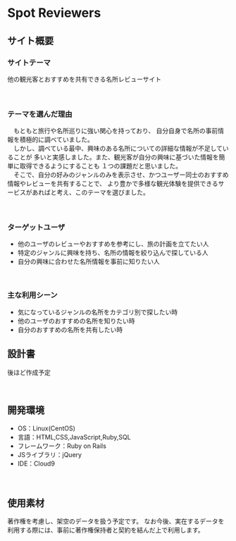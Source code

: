 # Spot Reviewers

## サイト概要
### サイトテーマ
他の観光客とおすすめを共有できる名所レビューサイト

　
### テーマを選んだ理由
　もともと旅行や名所巡りに強い関心を持っており、
自分自身で名所の事前情報を積極的に調べていました。<br>
　しかし、調べている最中、興味のある名所についての詳細な情報が不足していることが
多いと実感しました。また、観光客が自分の興味に基づいた情報を簡単に取得できるようにすることも
１つの課題だと思いました。<br>
　そこで、自分の好みのジャンルのみを表示させ、かつユーザー同士のおすすめ情報やレビューを共有することで、
より豊かで多様な観光体験を提供できるサービスがあればと考え、このテーマを選びました。

　
### ターゲットユーザ
- 他のユーザのレビューやおすすめを参考にし、旅の計画を立てたい人
- 特定のジャンルに興味を持ち、名所の情報を絞り込んで探している人
- 自分の興味に合わせた名所情報を事前に知りたい人

​
### 主な利用シーン
- 気になっているジャンルの名所をカテゴリ別で探したい時
- 他のユーザのおすすめの名所を知りたい時
- 自分のおすすめの名所を共有したい時
​
　
## 設計書
後ほど作成予定

​
## 開発環境
- OS：Linux(CentOS)
- 言語：HTML,CSS,JavaScript,Ruby,SQL
- フレームワーク：Ruby on Rails
- JSライブラリ：jQuery
- IDE：Cloud9

　
## 使用素材

著作権を考慮し、架空のデータを扱う予定です。
なお今後、実在するデータを利用する際には、事前に著作権保持者と契約を結んだ上で利用します。